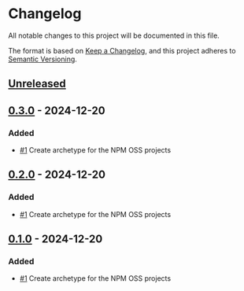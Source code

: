 # Changelog

All notable changes to this project will be documented in this file.

The format is based on [Keep a Changelog](https://keepachangelog.com/en/1.0.0/),
and this project adheres to [Semantic Versioning](https://semver.org/spec/v2.0.0.html).

## [Unreleased]

## [0.3.0] - 2024-12-20

### Added

- [#1](https://github.com/InditexTech/npmjs-archetype/issues/1) Create archetype for the NPM OSS projects

## [0.2.0] - 2024-12-20

### Added

- [#1](https://github.com/InditexTech/npmjs-archetype/issues/1) Create archetype for the NPM OSS projects

## [0.1.0] - 2024-12-20

### Added

- [#1](https://github.com/InditexTech/npmjs-archetype/issues/1) Create archetype for the NPM OSS projects

[Unreleased]: https://github.com/InditexTech/npmjs-archetype/compare/0.3.0...HEAD

[0.3.0]: https://github.com/InditexTech/npmjs-archetype/compare/0.2.0...0.3.0

[0.2.0]: https://github.com/InditexTech/npmjs-archetype/compare/0.1.0...0.2.0

[0.1.0]: https://github.com/InditexTech/npmjs-archetype/releases/tag/0.1.0
